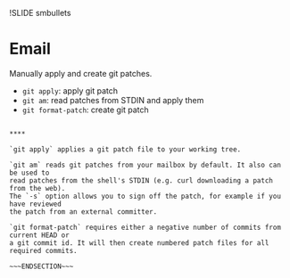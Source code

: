 !SLIDE smbullets
# Email

Manually apply and create git patches.

* `git apply`: apply git patch
* `git am`: read patches from STDIN and apply them
* `git format-patch`: create git patch

~~~SECTION:handouts~~~

****

`git apply` applies a git patch file to your working tree.

`git am` reads git patches from your mailbox by default. It also can be used to
read patches from the shell's STDIN (e.g. curl downloading a patch from the web).
The `-s` option allows you to sign off the patch, for example if you have reviewed
the patch from an external committer.

`git format-patch` requires either a negative number of commits from current HEAD or
a git commit id. It will then create numbered patch files for all required commits.

~~~ENDSECTION~~~
